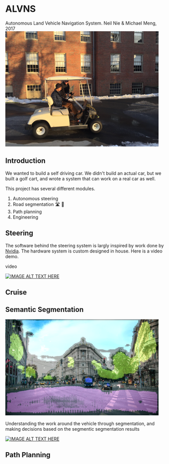 # ALVNS
Autonomous Land Vehicle Navigation System. Neil Nie & Michael Meng, 2017 
<img src="./media/IMG-7370.JPG" alt="Drawing" style="width: 480px;"/>

## Introduction
We wanted to build a self driving car. We didn't build an actual car, but we built a golf cart, and wrote a system that can work on a real car as well. 

This project has several different modules. 

1. Autonomous steering 
2. Road segmentation 🛣️ 🚗
3. Path planning
4. Engineering

## Steering
The software behind the steering system is largly inspired by work done by [Nvidia](https://arxiv.org/pdf/1604.07316.pdf). The hardware system is custom designed in house. Here is a video demo.

video

[![IMAGE ALT TEXT HERE](https://i.ytimg.com/vi/4bZ40W4BGoE/hqdefault.jpg)](https://www.youtube.com/watch?v=CcUXtViFQeU&t=5s)

## Cruise

## Semantic Segmentation
<img src="./media/seg.png" alt="Drawing" style="width: 480px;"/>

Understanding the work around the vehicle through segmentation, and making decisions based on the segmentic segmentation results

[![IMAGE ALT TEXT HERE](https://i.ytimg.com/vi/_y2RCakRrc4/hqdefault.jpg)](https://www.youtube.com/watch?v=_y2RCakRrc4)


## Path Planning